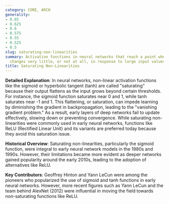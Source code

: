```yaml
---
category: CORE, ARCH
generality:
- 0.65
- 0.625
- 0.6
- 0.575
- 0.55
- 0.525
- 0.5
slug: saturating-non-linearities
summary: Activation functions in neural networks that reach a point where their output
  changes very little, or not at all, in response to large input values.
title: Saturating Non-Linearities
---
```


**Detailed Explanation**: In neural networks, non-linear activation functions like the sigmoid or hyperbolic tangent (tanh) are called "saturating" because their output flattens as the input grows beyond certain thresholds. For instance, the sigmoid function saturates near 0 and 1, while tanh saturates near -1 and 1. This flattening, or saturation, can impede learning by diminishing the gradient in backpropagation, leading to the "vanishing gradient problem." As a result, early layers of deep networks fail to update effectively, slowing down or preventing convergence. While saturating non-linearities were commonly used in early neural networks, functions like ReLU (Rectified Linear Unit) and its variants are preferred today because they avoid this saturation issue.

**Historical Overview**: Saturating non-linearities, particularly the sigmoid function, were integral to early neural network models in the 1980s and 1990s. However, their limitations became more evident as deeper networks gained popularity around the early 2010s, leading to the adoption of alternatives like ReLU.

**Key Contributors**: Geoffrey Hinton and Yann LeCun were among the pioneers who popularized the use of sigmoid and tanh functions in early neural networks. However, more recent figures such as Yann LeCun and the team behind AlexNet (2012) were influential in moving the field towards non-saturating functions like ReLU.